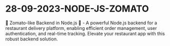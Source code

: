 # 28-09-2023-NODE-JS-ZOMATO
🍔 Zomato-like Backend in Node.js 🚀 - A powerful Node.js backend for a restaurant delivery platform, enabling efficient order management, user authentication, and real-time tracking. Elevate your restaurant app with this robust backend solution.
